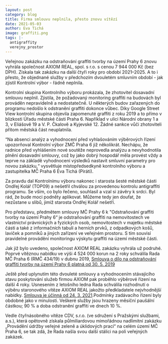 ```yaml
---
layout: post
category: blog
title: Firma smlouvu neplnila, přesto znovu vítězí
date: 2021-05-03
author: Eva Tichá
image: graffiti.png
tags: |-
  antigraffity
  verejny_prostor
---
```

Veřejnou zakázku na odstraňování graffiti tvorby na území Prahy 6 znovu vyhrála společnost AXIOM REAL, spol. s r.o. s cenou 7 944 000 Kč (bez DPH). Získala tak zakázku na další čtyři roky pro období 2021–2025. A to i přesto, že objednané služby v předchozím dvouletém smluvním období - jak zjistil Kontrolní výbor -  řádně neplnila.

Kontrolní skupina Kontrolního výboru prokázala, že zhotovitel  dosavadní smlouvu neplnil. Zjistila, že požadovaný monitoring graffiti na budovách byl prováděn nepravidelně a nedostatečně. U některých budov zařazených do programu nedošlo k odstranění graffiti dokonce vůbec. Díky Google Street View kontrolní skupina objevila zapomenuté graffiti z roku 2019  a to přímo v blízkosti Úřadu městské části Praha 6. Například v ulici Národní obrany 1 a 3, v Eliášově 19 a V. P. Čkalově a Kyjevské 12.  Žádné sankce vůči zhotoviteli přitom městská část neuplatnila.

“Na absenci analýz a vyhodnocení před vyhlašováním výběrových řízení upozorňoval Kontrolní výbor ZMČ Praha 6 již několikrát. Nechápu, že radnice před vyhlášením nové soutěže neprovedla analýzu a nevyhodnotila plnění dosavadní smlouvy, což by jako dobrý hospodář měla provést vždy a teprve na základě vyhodnocení výsledků nastavit smluvní parametry pro novou zakázku,“ vysvětluje místopředsedkyně kontrolního výboru a zastupitelka MČ Praha 6 Eva Tichá (Piráti). 

Za pravdu dal Kontrolnímu výboru nakonec i starosta šesté městské části Ondřej Kolář (TOP09) a nešetřil chválou za provedenou kontrolu antigraffiti programu. Se vším, co bylo řečeno, souhlasil a vzal si závěry  k srdci. Byl rád, že bude moci podněty aplikovat. Můžeme tedy jen doufat, že nezůstane u slibů, jimiž starosta Ondřej Kolář nešetří. 

Pro představu, předmětem smlouvy MČ Prahy 6 k "Odstraňování graffiti tvorby na území Prahy 6“ je odstraňování graffiti na nemovitostech ve vlastnictví právnických a fyzických osob, nemovitostech v majetku městské části a také z informačních tabulí a herních prvků, z odpadkových košů, laviček a pomníků a jiných zařízení ve veřejném prostoru. S tím souvisí pravidelné provádění monitoringu výskytu graffiti na území městské části. 

Jak již bylo uvedeno, společnost AXIOM REAL zakázku vyhrála už podruhé. Poprvé vítěznou nabídku ve výši 4 524 000 korun na 2 roky schválila Rada MČ Praha 6 (RMČ 434/19) v dubnu 2019, [Smlouva o dílo na odstraňování graffiti tvorby na území Prahy 6 platná od 30. 5. 2019](https://smlouvy.gov.cz/smlouva/9256263?backlink=chunq)

Ještě před uplynutím této dvouleté smlouvy a vyhodnocením stávajícího stavu poskytování služeb firmou AXIOM pak proběhlo výběrové řízení na další 4 roky. Usnesením  z letošního ledna Rada schválila rozhodnutí o výběru staronového vítěze AXIOM REAL jakožto předkladatele nejvhodnější nabídky. [Smlouva je účinná od 24. 3. 2021](https://smlouvy.gov.cz/smlouva/15997483?backlink=zvjqf).Podmínky zadávacího řízení byly obdobné jako v minulosti. Veškeré služby jsou hrazeny měsíční paušální částkou; 90 % a doba odstranění graffiti ve dnech 10 %.

Vedle čtyřnásobného vítěze CDV, s.r.o. (ve sdružení s Pražskými službami, a.s.), která opětovně získala půlmiliardovou mimořádnou nadlimitní zakázku „Provádění údržby veřejné zeleně a úklidových prací“ na celém území MČ Praha 6, se tak zdá, že Rada našla svou další stálici na poli veřejných zakázek.
